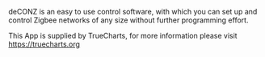 deCONZ is an easy to use control software, with which you can set up and control Zigbee networks of any size without further programming effort.

This App is supplied by TrueCharts, for more information please visit https://truecharts.org
